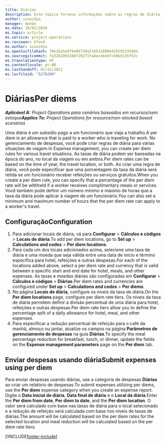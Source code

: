 ```yaml
---
title: Diárias
description: Este tópico fornece informações sobre as regras de diária usadas no gerenciamento de despesas.
author: suvaidya
manager: Annbe
ms.date: 10/01/2020
ms.topic: article
ms.service: project-operations
ms.reviewer: kfend
ms.author: suvaidya
ms.openlocfilehash: 70e26a5e0f9a06730a2166318006429195335d4d
ms.sourcegitcommit: fa32b1893286f20271fa4ec4be8fc68bd135f53c
ms.translationtype: HT
ms.contentlocale: pt-BR
ms.lasthandoff: 02/15/2021
ms.locfileid: "5276289"
---
```

# <a name="per-diems"></a><span data-ttu-id="cd929-103">Diárias</span><span class="sxs-lookup"><span data-stu-id="cd929-103">Per diems</span></span>

<span data-ttu-id="cd929-104">_**Aplicável A:** Project Operations para cenários baseados em recursos/sem estoque_</span><span class="sxs-lookup"><span data-stu-id="cd929-104">_**Applies To:** Project Operations for resource/non-stocked based scenarios_</span></span>


<span data-ttu-id="cd929-105">Uma diária é um subsídio pago a um funcionário que viaja a trabalho.</span><span class="sxs-lookup"><span data-stu-id="cd929-105">A per diem is an allowance that is paid to a worker who is traveling for work.</span></span> <span data-ttu-id="cd929-106">No gerenciamento de despesas, você pode criar regras de diária para várias situações de viagem.</span><span class="sxs-lookup"><span data-stu-id="cd929-106">In Expense management, you can create per diem rules for  various travel situations.</span></span> <span data-ttu-id="cd929-107">As taxas de diária podem ser baseadas na época do ano, no local da viagem ou em ambos.</span><span class="sxs-lookup"><span data-stu-id="cd929-107">Per diem rates can be based on the time of year, the travel location, or both.</span></span> <span data-ttu-id="cd929-108">Ao criar uma regra de diária, você pode especificar que uma porcentagem da taxa da diária será retida se um funcionário receber refeições ou serviços gratuitos.</span><span class="sxs-lookup"><span data-stu-id="cd929-108">When you create a per diem  rule, you can specify that a percentage of the per diem rate will be withheld if a worker receives complimentary meals or services.</span></span> <span data-ttu-id="cd929-109">Você também pode definir um número mínimo e máximo de horas que a taxa da diária pode aplicar à viagem de um funcionário.</span><span class="sxs-lookup"><span data-stu-id="cd929-109">You can also set a minimum and maximum number of hours that the per diem rate can apply to a worker's travel.</span></span>

## <a name="configuration"></a><span data-ttu-id="cd929-110">Configuração</span><span class="sxs-lookup"><span data-stu-id="cd929-110">Configuration</span></span> 

1. <span data-ttu-id="cd929-111">Para adicionar locais de diária, vá para **Configurar** > **Cálculos e códigos** > **Locais de diária**.</span><span class="sxs-lookup"><span data-stu-id="cd929-111">To add per diem locations, go to **Set up** > **Calculations and codes** > **Per diem locations**.</span></span>
2. <span data-ttu-id="cd929-112">Para cada um dos locais adicionados acima, selecione uma taxa de diária e uma moeda que seja válida entre uma data de início e término específica para hotel, refeições e outras despesas.</span><span class="sxs-lookup"><span data-stu-id="cd929-112">For each of the locations added above, select a per diem rate and currency that is valid between a specific start and end date for hotel, meals, and other expenses.</span></span> <span data-ttu-id="cd929-113">As taxas e moedas diárias são configuradas em **Configurar** > **Cálculos e códigos** > **Diárias**.</span><span class="sxs-lookup"><span data-stu-id="cd929-113">Per diem rates and currencies are configured under **Set up** > **Calculations and codes** > **Per diems**.</span></span>
3. <span data-ttu-id="cd929-114">No página **Locais de diária**, configure os níveis da taxa de diária.</span><span class="sxs-lookup"><span data-stu-id="cd929-114">On the **Per diem locations** page, configure per diem rate tiers.</span></span> <span data-ttu-id="cd929-115">Os níveis da taxa de diária permitem definir a divisão percentual de uma diária para hotel, refeições e outras despesas.</span><span class="sxs-lookup"><span data-stu-id="cd929-115">Per diem rate tiers allow you to define the percentage split of a daily allowance for hotel, meal, and other expenses.</span></span> 
4. <span data-ttu-id="cd929-116">Para especificar a redução percentual de refeição para o café da manhã, almoço ou jantar, atualize os campos na página **Parâmetros de gerenciamento de despesas** na guia **Diárias**.</span><span class="sxs-lookup"><span data-stu-id="cd929-116">To specify the meal percentage reduction for breakfast, lunch, or dinner, update the fields on the **Expense management parameters** page on the **Per diem** tab.</span></span> 
    
## <a name="submit-expenses-using-per-diem"></a><span data-ttu-id="cd929-117">Enviar despesas usando diária</span><span class="sxs-lookup"><span data-stu-id="cd929-117">Submit expenses using per diem</span></span>
<span data-ttu-id="cd929-118">Para enviar despesas usando diárias, use a categoria de despesas **Diárias** ao criar um relatório de despesas.</span><span class="sxs-lookup"><span data-stu-id="cd929-118">To submit expenses utilizing per diems, use the **Per diem** expense category when you create an expense report.</span></span> <span data-ttu-id="cd929-119">Digite o **Data inicial de diária**, **Data final de diária** e o **Local da diária**.</span><span class="sxs-lookup"><span data-stu-id="cd929-119">Enter the **Per diem from date**, **Per diem to date**,  and the **Per diem location**.</span></span> <span data-ttu-id="cd929-120">O valor será calculado com base nas taxas de diária para o local selecionado e a redução de refeição será calculada com base nos níveis de taxas de diárias.</span><span class="sxs-lookup"><span data-stu-id="cd929-120">The amount will be calculated based on the per diem rates for the selected location and meal reduction will be calculated based on the per diem rate tiers.</span></span>


[!INCLUDE[footer-include](../includes/footer-banner.md)]